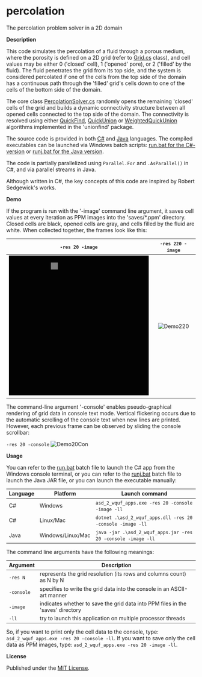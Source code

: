 # percolation
The percolation problem solver in a 2D domain

**Description**

This code simulates the percolation of a fluid through a porous medium, where the porosity is defined on a 2D grid (refer to [Grid.cs](./cs/asd_2_wquf_apps/src/percolation/Grid.cs) class), and cell values may be either 0 ('closed' cell), 1 ('opened' pore), or 2 ('filled' by the fluid). The fluid penetrates the grid from its top side, and the system is considered percolated if one of the cells from the top side of the domain has a continuous path through the 'filled' grid's cells down to one of the cells of the bottom side of the domain.

The core class [PercolationSolver.cs](./cs/asd_2_wquf_apps/src/percolation/PercolationSolver.cs) randomly opens the remaining 'closed' cells of the grid and builds a dynamic connectivity structure between all opened cells connected to the top side of the domain. The connectivity is resolved using either [QuickFind](./cs/asd_2_wquf_apps/src/unionfind/UnionFind.cs), [QuickUnion](./cs/asd_2_wquf_apps/src/unionfind/UnionFindQU.cs) or [WeightedQuickUnion](./cs/asd_2_wquf_apps/src/unionfind/UnionFindQUWeighted.cs) algorithms implemented in the 'unionfind' package.

The source code is provided in both [C#](./cs/) and [Java](./java/) languages.
The compiled executables can be launched via Windows batch scripts: [run.bat for the C#-version](./cs/asd_2_wquf_apps/run.bat) or [runj.bat for the Java version](./java/asd_2_wquf_apps/runj.bat).

The code is partially parallelized using `Parallel.For` and `.AsParallel()` in C#, and via parallel streams in Java.

Although written in C#, the key concepts of this code are inspired by Robert Sedgewick's works.

**Demo**

If the program is run with the '-image' command line argument, it saves cell values at every iteration as PPM images into the 'saves/*.ppm' directory. 
Closed cells are black, opened cells are gray, and cells filled by the fluid are white.
When collected together, the frames look like this:

| `-res 20 -image` | `-res 220 -image` |
| :-------------: | :-------------:|
| ![Demo20](./4readme/percolation_20.gif) | ![Demo220](./4readme/percolation_220.gif) |

The command-line argument '-console' enables pseudo-graphical rendering of grid data in console text mode. Vertical flickering occurs due to the automatic scrolling of the console text when new lines are printed. However, each previous frame can be observed by sliding the console scrollbar:

`-res 20 -console`
![Demo20Con](./4readme/percolation_20_console.gif)

**Usage**

You can refer to the [run.bat](./cs/asd_2_wquf_apps/run.bat) batch file to launch the C# app from the Windows console terminal, or you can refer to the [runj.bat](./java/asd_2_wquf_apps/runj.bat) batch file to launch the Java JAR file, or you can launch the executable manually:

| Language | Platform | Launch command 
| -------- | ------- | ------- |
| C# | Windows | `asd_2_wquf_apps.exe -res 20 -console -image -ll` |
| C# | Linux/Mac | `dotnet .\asd_2_wquf_apps.dll -res 20 -console -image -ll` |
| Java | Windows/Linux/Mac | `java -jar .\asd_2_wquf_apps.jar -res 20 -console -image -ll` |
 
The command line arguments have the following meanings:

| Argument | Description |
| -------- | ------- |
| `-res N` | represents the grid resolution (its rows and columns count) as N by N |
| `-console` | specifies to write the grid data into the console in an ASCII-art manner |
| `-image` | indicates whether to save the grid data into PPM files in the 'saves' directory |
| `-ll` | try to launch this application on multiple processor threads |

So, if you want to print only the cell data to the console, type:
`asd_2_wquf_apps.exe -res 20 -console -ll`.
 If you want to save only the cell data as PPM images, type:
`asd_2_wquf_apps.exe -res 20 -image -ll`.

**License**

Published under the [MIT License](LICENSE).
